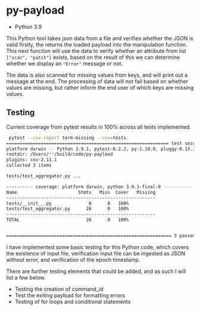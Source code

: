 # py-payload

* Python 3.9

This Python tool takes json data from a file and verifies whether the JSON is valid firstly, the returns the loaded payload into the manipulation function. This next function will use the data to verify whether an attribute from list `["scan", "patch"]` exists, based on the result of this we can determine whether we display an `"Error"` message or not.  

The data is also scanned for missing values from keys, and will print out a message at the end.  The processing of data will not fail based on whether values are missing, but rather inform the end user of which keys are missing values. 

## Testing

Current coverage from pytest results in 100% across all tests implemented.

```bash
 pytest --cov-report term-missing --cov=tests
============================================================= test session starts ==============================================================
platform darwin -- Python 3.9.1, pytest-6.2.2, py-1.10.0, pluggy-0.13.1
rootdir: /Users/**/build/code/py-payload
plugins: cov-2.11.1
collected 3 items                                                                                                                              

tests/test_aggregator.py ...                                                                                                             [100%]

---------- coverage: platform darwin, python 3.9.1-final-0 -----------
Name                       Stmts   Miss  Cover   Missing
--------------------------------------------------------
tests/__init__.py              0      0   100%
tests/test_aggregator.py      26      0   100%
--------------------------------------------------------
TOTAL                         26      0   100%


============================================================== 3 passed in 0.77s ===============================================================
```

I have implemented some basic testing for this Python code, which covers the existence of input file, verification input file can be ingested as JSON without error, and verification of the epoch timestamp.

There are further testing elements that could be added, and as such I will list a few below.

* Testing the creation of command_id
* Test the exiting payload for formatting errors
* Testing of for loops and conditional statements

